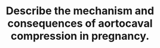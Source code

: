 ---
title: "Describe the mechanism and consequences of aortocaval compression in pregnancy."
entityType: SAQ
exam: PEX
college: ANZCA
year: 2024
sitting: B
question: 02
passRate: 76
lo:
- "[[SS_OB 1.5]]"
EC_expectedDomains:
- "mechanism and consequences of IVC compression"
- "mechanism and consequences of aortic compression"
- "effects on both the mother and foetus (placenta) were expected"
EC_extraCredit:
- "understanding the effect of raised uterine venous pressure"
- "more anatomical detail – for example"
- "specifying the vertebral level at which aortic bifurcation occurs and how this relates to the fundal height at different stages of pregnancy"
- "recognising the implications of the IVC being located on the right of the aorta"
- "anatomy of the uterine arteries (they arise from the internal iliac arteries)"
- "understanding the function of the azygous venous system"
EC_errorsCommon:
- "there was wide variation in the gestational age at which aortocaval compression could occur – some candidates stated only in the third trimester, and this was flagged as a patient safety issue"
- "poor answers included general information on the physiological changes in pregnancy, rather than addressing the question that was asked"
---